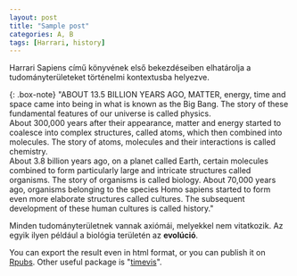 ```yaml
---
layout: post
title: "Sample post"
categories: A, B
tags: [Harrari, history]
---
```


Harrari Sapiens című könyvének első bekezdéseiben elhatárolja a tudományterületeket történelmi kontextusba helyezve. 

{: .box-note}
"ABOUT 13.5 BILLION YEARS AGO, MATTER, energy, time and space came into being in what is known as the Big Bang. The story of these fundamental features of our universe is called physics.<br>
About 300,000 years after their appearance, matter and energy started to coalesce into complex structures, called atoms, which then combined into molecules. The story of atoms, molecules and their interactions is called chemistry.<br>
About 3.8 billion years ago, on a planet called Earth, certain molecules combined to form particularly large and intricate structures called organisms. The story of organisms is called biology.
About 70,000 years ago, organisms belonging to the species Homo sapiens started to form even more elaborate structures called cultures. The subsequent development of these human cultures is called history."

Minden tudományterületnek vannak axiómái, melyekkel nem vitatkozik. Az egyik ilyen például a biológia területén az **evolúció**.





You can export the result even in html format, or you can publish it on [Rpubs](http://rpubs.com/ZGFabian/514062). Other useful package is "[timevis](https://daattali.com/shiny/timevis-demo/)".

